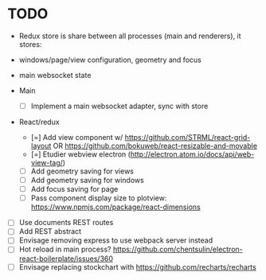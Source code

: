 # TODO

* Redux store is share between all processes (main and renderers), it stores:
 * windows/page/view configuration, geometry and focus
 * main websocket state

* Main
  * [ ] Implement a main websocket adapter, sync with store

* React/redux
  * [=] Add view component w/ https://github.com/STRML/react-grid-layout OR https://github.com/bokuweb/react-resizable-and-movable
  * [=] Etudier webview electron (http://electron.atom.io/docs/api/web-view-tag/)
  * [ ] Add geometry saving for views
  * [ ] Add geometry saving for windows
  * [ ] Add focus saving for page
  * [ ] Pass component display size to plotview: https://www.npmjs.com/package/react-dimensions

* [ ] Use documents REST routes
* [ ] Add REST abstract
* [ ] Envisage removing express to use webpack server instead
* [ ] Hot reload in main process? https://github.com/chentsulin/electron-react-boilerplate/issues/360
* [ ] Envisage replacing stockchart with https://github.com/recharts/recharts
